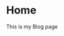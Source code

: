 <!DOCTYPE html>
<html lang="en">
<head>
    <meta charset="UTF-8">
    <meta name="viewport" content="width=device-width, initial-scale=1.0">
    <title>Better Cording </title>
    <style>
        /* Your CSS styles go here */
    </style>
</head>
<body>
    <!-- Your content goes here -->
    <h1>Home</h1>
    <p>This is my Blog page</p>


</body>
</html>
